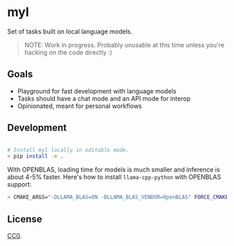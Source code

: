 # myl

Set of tasks built on local language models.

> NOTE: Work in progress.
> Probably unusable at this time unless you're hacking on the code directly :)

## Goals

- Playground for fast development with language models
- Tasks should have a chat mode and an API mode for interop
- Opinionated, meant for personal workflows

## Development

```sh

# Install myl locally in editable mode.
> pip install -e .

```

With OPENBLAS, loading time for models is much smaller and inference is about
4-5% faster. Here's how to install `llama-cpp-python` with OPENBLAS support:

```sh
> CMAKE_ARGS="-DLLAMA_BLAS=ON -DLLAMA_BLAS_VENDOR=OpenBLAS" FORCE_CMAKE=1 pip install llama-cpp-python --force-reinstall --upgrade --verbose
```

## License

[CC0](https://creativecommons.org/publicdomain/zero/1.0/).
